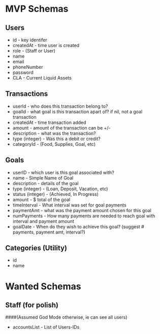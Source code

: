 MVP Schemas
============

## Users
* id - key identifer
* createdAt - time user is created
* role - (Staff or User)
* name
* email
* phoneNumber
* password
* CLA - Current Liquid Assets

## Transactions
* userId - who does this transaction belong to?
* goalId - what goal is this transaction apart of? if nil, not a goal transaction
* createdAt - time transaction added
* amount - amount of the transaction can be +/-
* description - what was the transaction?
* type (integer) - Was this a debit or credit?
* categoryId - (Food, Supplies, Goal, etc)

## Goals
* userID - which user is this goal associated with?
* name - Simple Name of Goal
* description - details of the goal
* type (integer) - (Loan, Deposit, Vacation, etc)
* status (integer) - (Achieved, In Progress)
* amount - $ total of the goal
* timeInterval - What interval was set for goal payments
* paymentAmt - what was the payment amount chosen for this goal
* numPayments - How many payments are needed to reach goal with interval and payment amount
* goalDate - When do they wish to achieve this goal? (suggest # payments, payment amt, interval?)

## Categories (Utility)
* id
* name

Wanted Schemas
===============

## Staff (for polish)
####(Assumed God Mode otherwise, ie can see all users)

* accountsList - List of Users-IDs
